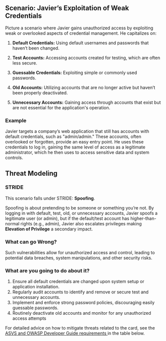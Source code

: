 ## Scenario: Javier’s Exploitation of Weak Credentials

Picture a scenario where Javier gains unauthorized access by exploiting weak or overlooked aspects of credential management. He capitalizes on:

1. **Default Credentials:** Using default usernames and passwords that haven’t been changed.

2. **Test Accounts:** Accessing accounts created for testing, which are often less secure.

3. **Guessable Credentials:** Exploiting simple or commonly used passwords.

4. **Old Accounts:** Utilizing accounts that are no longer active but haven’t been properly deactivated.

5. **Unnecessary Accounts:** Gaining access through accounts that exist but are not essential for the application's operation.

### Example

Javier targets a company’s web application that still has accounts with default credentials, such as "admin/admin." These accounts, often overlooked or forgotten, provide an easy entry point. He uses these credentials to log in, gaining the same level of access as a legitimate administrator, which he then uses to access sensitive data and system controls.

## Threat Modeling

### STRIDE

This scenario falls under STRIDE: **Spoofing**.

Spoofing is about pretending to be someone or something you’re not.
By logging in with default, test, old, or unnecessary accounts, Javier spoofs a legitimate user (or admin), but
if the default/test account has higher-than-normal rights (e.g., admin), Javier also escalates privileges making **Elevation of Privilege** a secondary impact.

### What can go Wrong?

Such vulnerabilities allow for unauthorized access and control, leading to potential data breaches, system manipulations, and other security risks.

### What are you going to do about it?

1. Ensure all default credentials are changed upon system setup or application installation.
2. Regularly audit accounts to identify and remove or secure test and unnecessary accounts.
3. Implement and enforce strong password policies, discouraging easily guessable passwords.
4. Routinely deactivate old accounts and monitor for any unauthorized access attempts

For detailed advice on how to mitigate threats related to the card, see the [ASVS and OWASP Developer Guide requirements ](#mapping 'ASVS and OWASP Developer Guide requirements [internal]') in the table below.
